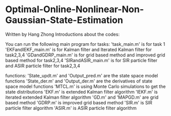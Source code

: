 # Optimal-Online-Nonlinear-Non-Gaussian-State-Estimation

 Written by Hang Zhong
Introductions about the codes:

 You can run the following main program for tasks:
 'task_main.m' is for task 1
 'EKFandIEKF_main.m' is for Kalman filter and Iterated Kalman filter for task2,3,4
 'GDandGDRP_main.m' is for grid based method and improved grid based method for task2,3,4
 'SIRandASIR_main.m' is for SIR particle filter and ASIR particle filter for task2,3,4





 functions:
 'State_updt.m' and 'Output_pred.m' are the state space model functions
 'State_der.m' and 'Output_der.m' are the derivatives of state space model functions
 'MTCL.m' is using Monte Carlo simulations to get the state distributions
 'EKF.m' is extended Kalman filter algorithm
 'IEKF.m' is iterated extended Kalman filter algorithm
 'GD.m' and 'MAPGD.m' are grid based method
 'GDRP.m' is improved grid based method
 'SIR.m' is SIR particle filter algorithm
 'ASIR.m' is ASIR particle filter algorithm
